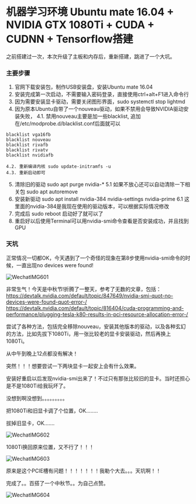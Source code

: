 # 机器学习环境 Ubuntu mate 16.04 + NVIDIA GTX 1080Ti + CUDA + CUDNN + Tensorflow搭建

之前搭建过一次，本次升级了主板和内存后，重新搭建，跳进了一个大坑。

### 主要步骤

1. 官网下载安装包，制作USB安装盘，安装Ubuntu mate 16.04
2. 安装完成第一次启动，不需要输入密码登录，直接使用ctrl+alt+F1进入命令行
3. 因为需要安装显卡驱动，需要关闭图形界面，sudo systemctl stop lightmd
4. 因为原本Ubuntu自带了一个nouveau驱动，如果不禁用会导致NVIDIA驱动安装失败，
    4.1. 禁用nouveau主要是加一些blacklist, 追加在/etc/modprobe.d/blacklist.conf后面就可以
```properties
blacklist vga16fb 
blacklist nouveau 
blacklist rivafb 
blacklist rivatv 
blacklist nvidiafb
```
  	4.2. 重新编译内核 sudo update-initramfs -u
  	4.3. 重新启动即可
5. 清除旧的驱动 sudo apt purge nvidia-*
    5.1 如果不放心还可以自动清除一下相关包 sudo apt autoremove
6. 安装新驱动 sudo apt install nvidia-384 nvidia-settings nvidia-prime
    6.1 这里面的nvidia-384是我现在使用的驱动版本，可以根据实际情况修改
7. 完成后 sudo reboot 启动好了就可以了
8. 重启好以后使用Terminal可以用nvidia-smi命令查看是否安装成功，并且找到GPU



### **天坑**

正常情况一切都OK，今天遇到了一个奇怪的现象在第8步使用nvidia-smi命令的时候，一直出现no devices were found!

![WechatIMG601](https://doublingli.github.io/images/WechatIMG601.jpeg)

非常生气！今天是中秋节!折腾了一整天，参考了无数的文章，包括：
https://devtalk.nvidia.com/default/topic/847649/nvidia-smi-quot-no-devices-were-found-quot-error-/
https://devtalk.nvidia.com/default/topic/816404/cuda-programming-and-performance/plugging-tesla-k80-results-in-pci-resource-allocation-error-/

尝试了各种方法，包括完全移除nouveau，安装其他版本的驱动，以及各种玄幻的方法，比如先拔下1080Ti，用一张比较老的显卡安装驱动，然后再换上1080Ti。

从中午到晚上12点都没有解决！

突然！！！想要尝试一下两块显卡一起安上会有什么效果。

安装好重启以后发现nvidia-smi出来了！不过只有那张比较旧的显卡。当时还担心是不是1080Ti给我玩坏了。

没想到啊没想到。。。。。。。。。

把1080Ti和旧显卡调了个位置，OK........

拔掉旧显卡，OK.......

![WechatIMG602](https://doublingli.github.io/images/WechatIMG602.jpeg)

1080Ti换回原来位置，又不行了！！！ 

![WechatIMG603](https://doublingli.github.io/images/WechatIMG603.jpeg)

 原来是这个PCIE槽有问题！！！！！！！我勒个大去。。。天坑啊！！

完成了。。百搭了一个中秋节。。为自己点赞。

![WechatIMG604](https://doublingli.github.io/images/WechatIMG604-7813857.jpeg)
